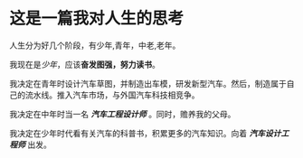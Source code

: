 # 这是一篇我对人生的思考

人生分为好几个阶段，有少年,青年，中老,老年。

我现在是*少年*，应该**奋发图强，努力读书**。

我决定在青年时设计汽车草图，并制造出车模，研发新型汽车。然后，制造属于自己的流水线。推入汽车市场，与外国汽车科技相竞争。

我决定在中年时当一名 ***汽车工程设计师*** 。同时，赡养我的父母。

我决定在少年时代看有关汽车的科普书，积累更多的汽车知识。向着 ***汽车设计工程师*** 出发。

